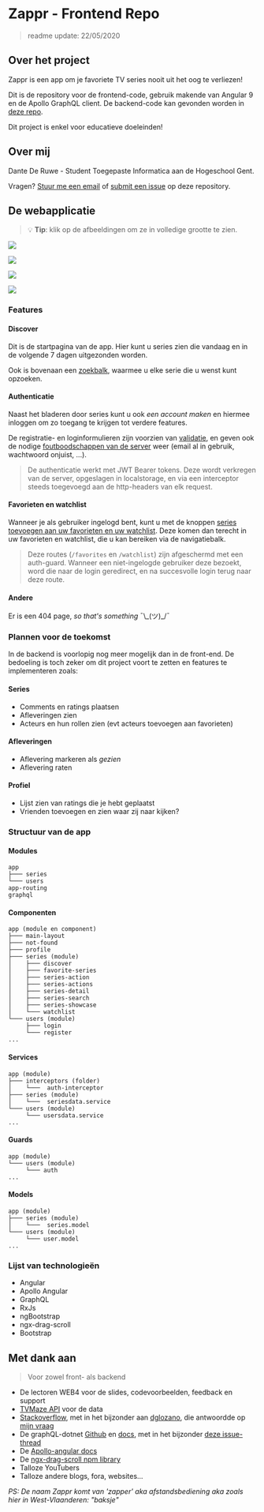 # Zappr - Frontend Repo

> readme update: 22/05/2020

## Over het project

Zappr is een app om je favoriete TV series nooit uit het oog te verliezen!

Dit is de repository voor de frontend-code, gebruik makende van Angular 9 en de Apollo GraphQL client. De backend-code kan gevonden worden in [deze repo](https://github.com/Web-IV/1920-b1-be-dantederuwe-hogent).

Dit project is enkel voor educatieve doeleinden!

## Over mij

Dante De Ruwe - Student Toegepaste Informatica aan de Hogeschool Gent.

Vragen? [Stuur me een email](mailto:dante.deruwe@student.hogent.be) of [submit een issue](https://github.com/Web-IV/1920-b1-fe-dantederuwe-hogent/issues) op deze repository.

## De webapplicatie

> 💡 **Tip**: klik op de afbeeldingen om ze in volledige grootte te zien.
> 
[![](https://i.imgur.com/iJFQzvw.jpg)](https://i.imgur.com/iJFQzvw.jpg)

[![](https://i.imgur.com/pn4EWZd.jpg)](https://i.imgur.com/pn4EWZd.jpg)

[![](https://i.imgur.com/KyPes5C.png)](https://i.imgur.com/KyPes5C.png)

[![](https://i.imgur.com/G3ohxjF.png)](https://i.imgur.com/G3ohxjF.png)



### Features

#### Discover
Dit is de startpagina van de app. Hier kunt u series zien die vandaag en in de volgende 7 dagen uitgezonden worden.

Ook is bovenaan een [zoekbalk](https://i.imgur.com/bM3w0zb.jpg), waarmee u elke serie die u wenst kunt opzoeken.


#### Authenticatie
Naast het bladeren door series kunt u ook *een account maken* en hiermee inloggen om zo toegang te krijgen tot verdere features.

De registratie- en loginformulieren zijn voorzien van [validatie](https://i.imgur.com/FV31YsU.png), en geven ook de nodige [foutboodschappen van de server](https://i.imgur.com/hbKxws6.png) weer (email al in gebruik, wachtwoord onjuist, ...).

> De authenticatie werkt met JWT Bearer tokens. Deze wordt verkregen van de server, opgeslagen in localstorage, en via een interceptor steeds toegevoegd aan de http-headers van elk request.

#### Favorieten en watchlist
Wanneer je als gebruiker ingelogd bent, kunt u met de knoppen [series toevoegen aan uw favorieten en uw watchlist](https://i.imgur.com/egoTu7E.png). Deze komen dan terecht in uw favorieten en watchlist, die u kan bereiken via de navigatiebalk.

> Deze routes (`/favorites` en `/watchlist`) zijn afgeschermd met een auth-guard. Wanneer een niet-ingelogde gebruiker deze bezoekt, word die naar de login geredirect, en na succesvolle login terug naar deze route.


#### Andere
Er is een 404 page, *so that's something* ¯\\_(ツ)\_/¯

### Plannen voor de toekomst
In de backend is voorlopig nog meer mogelijk dan in de front-end. De bedoeling is toch zeker om dit project voort te zetten en features te implementeren zoals:

#### Series
- Comments en ratings plaatsen
- Afleveringen zien
- Acteurs en hun rollen zien (evt acteurs toevoegen aan favorieten)

#### Afleveringen
- Aflevering markeren als *gezien*
- Aflevering raten

#### Profiel
- Lijst zien van ratings die je hebt geplaatst
- Vrienden toevoegen en zien waar zij naar kijken?


### Structuur van de app

#### Modules

```
app
├─── series
└─── users
app-routing
graphql
```
#### Componenten
```
app (module en component)
├─── main-layout
├─── not-found
├─── profile
├─── series (module)
│    ├─── discover
│    ├─── favorite-series
│    ├─── series-action
│    ├─── series-actions
│    ├─── series-detail
│    ├─── series-search
│    ├─── series-showcase
│    └─── watchlist
└─── users (module)
     ├─── login
     └─── register
...
```

#### Services
```
app (module)
├─── interceptors (folder)
│    └───  auth-interceptor
├─── series (module)
│    └───  seriesdata.service
└─── users (module)
     └─── usersdata.service
...
```

#### Guards
```
app (module)
└─── users (module)
     └─── auth
...
```


#### Models
```
app (module)
├─── series (module)
│    └───  series.model
└─── users (module)
     └─── user.model
...
```


### Lijst van technologieën
- Angular
- Apollo Angular
- GraphQL
- RxJs
- ngBootstrap
- ngx-drag-scroll
- Bootstrap

## Met dank aan
> Voor zowel front- als backend
- De lectoren WEB4 voor de slides, codevoorbeelden, feedback en support
- [TVMaze API](https://www.tvmaze.com/api) voor de data
- [Stackoverflow](https://stackoverflow.com/), met in het bijzonder aan [dglozano](https://stackoverflow.com/users/10648865/dglozano), die antwoordde op [mijn vraag](https://stackoverflow.com/questions/60832540/ef-core-multiple-many-to-many-relationships-between-the-same-entities)
- De graphQL-dotnet [Github](https://github.com/graphql-dotnet/graphql-dotnet) en [docs](https://graphql-dotnet.github.io/), met in het bijzonder [deze issue-thread](https://github.com/graphql-dotnet/authorization/issues/63#issuecomment-553877731)
- De [Apollo-angular docs](https://www.apollographql.com/docs/angular/)
- De [ngx-drag-scroll npm library](https://ngx-drag-scroll.fanjin.io/)
- Talloze YouTubers
- Talloze andere blogs, fora, websites...




*PS: De naam Zappr komt van 'zapper' aka afstandsbediening aka zoals hier in West-Vlaanderen: "baksje"*
